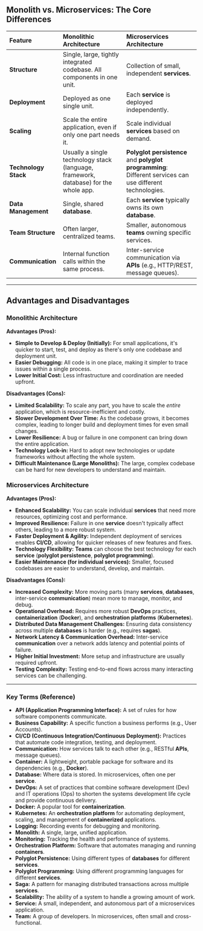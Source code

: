 ## Monolith vs. Microservices: The Core Differences

| Feature                 | Monolithic Architecture                                  | Microservices Architecture                             |
| :---------------------- | :------------------------------------------------------- | :----------------------------------------------------- |
| **Structure** | Single, large, tightly integrated codebase. All components in one unit. | Collection of small, independent **services**.         |
| **Deployment** | Deployed as one single unit.                             | Each **service** is deployed independently.            |
| **Scaling** | Scale the entire application, even if only one part needs it. | Scale individual **services** based on demand.         |
| **Technology Stack** | Usually a single technology stack (language, framework, database) for the whole app. | **Polyglot persistence** and **polyglot programming**: Different services can use different technologies. |
| **Data Management** | Single, shared **database**.                             | Each **service** typically owns its own **database**.  |
| **Team Structure** | Often larger, centralized teams.                         | Smaller, autonomous **teams** owning specific services. |
| **Communication** | Internal function calls within the same process.         | Inter-service communication via **APIs** (e.g., HTTP/REST, message queues). |

---

## Advantages and Disadvantages

### Monolithic Architecture

**Advantages (Pros):**

* **Simple to Develop & Deploy (Initially):** For small applications, it's quicker to start, test, and deploy as there's only one codebase and deployment unit.
* **Easier Debugging:** All code is in one place, making it simpler to trace issues within a single process.
* **Lower Initial Cost:** Less infrastructure and coordination are needed upfront.

**Disadvantages (Cons):**

* **Limited Scalability:** To scale any part, you have to scale the *entire* application, which is resource-inefficient and costly.
* **Slower Development Over Time:** As the codebase grows, it becomes complex, leading to longer build and deployment times for even small changes.
* **Lower Resilience:** A bug or failure in one component can bring down the entire application.
* **Technology Lock-in:** Hard to adopt new technologies or update frameworks without affecting the whole system.
* **Difficult Maintenance (Large Monoliths):** The large, complex codebase can be hard for new developers to understand and maintain.

### Microservices Architecture

**Advantages (Pros):**

* **Enhanced Scalability:** You can scale individual **services** that need more resources, optimizing cost and performance.
* **Improved Resilience:** Failure in one **service** doesn't typically affect others, leading to a more robust system.
* **Faster Deployment & Agility:** Independent deployment of services enables **CI/CD**, allowing for quicker releases of new features and fixes.
* **Technology Flexibility:** **Teams** can choose the best technology for each **service** (**polyglot persistence**, **polyglot programming**).
* **Easier Maintenance (for individual services):** Smaller, focused codebases are easier to understand, develop, and maintain.

**Disadvantages (Cons):**

* **Increased Complexity:** More moving parts (many **services**, **databases**, inter-service **communication**) mean more to manage, monitor, and debug.
* **Operational Overhead:** Requires more robust **DevOps** practices, **containerization** (**Docker**), and **orchestration platforms** (**Kubernetes**).
* **Distributed Data Management Challenges:** Ensuring data consistency across multiple **databases** is harder (e.g., requires **sagas**).
* **Network Latency & Communication Overhead:** Inter-service **communication** over a network adds latency and potential points of failure.
* **Higher Initial Investment:** More setup and infrastructure are usually required upfront.
* **Testing Complexity:** Testing end-to-end flows across many interacting services can be challenging.

---

### Key Terms (Reference)

* **API (Application Programming Interface):** A set of rules for how software components communicate.
* **Business Capability:** A specific function a business performs (e.g., User Accounts).
* **CI/CD (Continuous Integration/Continuous Deployment):** Practices that automate code integration, testing, and deployment.
* **Communication:** How services talk to each other (e.g., RESTful **APIs**, message queues).
* **Container:** A lightweight, portable package for software and its dependencies (e.g., **Docker**).
* **Database:** Where data is stored. In microservices, often one per **service**.
* **DevOps:** A set of practices that combine software development (Dev) and IT operations (Ops) to shorten the systems development life cycle and provide continuous delivery.
* **Docker:** A popular tool for **containerization**.
* **Kubernetes:** An **orchestration platform** for automating deployment, scaling, and management of **containerized** applications.
* **Logging:** Recording events for debugging and monitoring.
* **Monolith:** A single, large, unified application.
* **Monitoring:** Tracking the health and performance of systems.
* **Orchestration Platform:** Software that automates managing and running **containers**.
* **Polyglot Persistence:** Using different types of **databases** for different **services**.
* **Polyglot Programming:** Using different programming languages for different **services**.
* **Saga:** A pattern for managing distributed transactions across multiple **services**.
* **Scalability:** The ability of a system to handle a growing amount of work.
* **Service:** A small, independent, and autonomous part of a microservices application.
* **Team:** A group of developers. In microservices, often small and cross-functional.